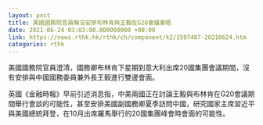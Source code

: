 ```yaml
---
layout: post
title: 美國國務院官員稱沒安排布林肯與王毅在G20會議會晤
date: 2021-06-24 03:03:00.000000000 +08:00
link: https://news.rthk.hk/rthk/ch/component/k2/1597407-20210624.htm
categories: rthk
---
```


美國國務院官員澄清，國務卿布林肯下星期到意大利出席20國集團會議期間，沒有安排與中國國務委員兼外長王毅進行雙邊會面。

英國《金融時報》早前引述消息指，中美兩國正在討論王毅與布林肯在G20會議期間舉行會談的可能性，甚至安排美國副國務卿夏季訪問中國，研究國家主席習近平與美國總統拜登，在10月出席羅馬舉行的20國集團峰會時會面的可能性。
